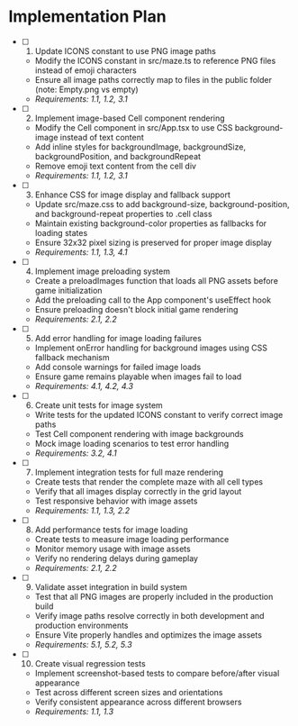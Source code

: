 # Implementation Plan

- [ ] 1. Update ICONS constant to use PNG image paths
  - Modify the ICONS constant in src/maze.ts to reference PNG files instead of emoji characters
  - Ensure all image paths correctly map to files in the public folder (note: Empty.png vs empty)
  - _Requirements: 1.1, 1.2, 3.1_

- [ ] 2. Implement image-based Cell component rendering
  - Modify the Cell component in src/App.tsx to use CSS background-image instead of text content
  - Add inline styles for backgroundImage, backgroundSize, backgroundPosition, and backgroundRepeat
  - Remove emoji text content from the cell div
  - _Requirements: 1.1, 1.2, 3.1_

- [ ] 3. Enhance CSS for image display and fallback support
  - Update src/maze.css to add background-size, background-position, and background-repeat properties to .cell class
  - Maintain existing background-color properties as fallbacks for loading states
  - Ensure 32x32 pixel sizing is preserved for proper image display
  - _Requirements: 1.1, 1.3, 4.1_

- [ ] 4. Implement image preloading system
  - Create a preloadImages function that loads all PNG assets before game initialization
  - Add the preloading call to the App component's useEffect hook
  - Ensure preloading doesn't block initial game rendering
  - _Requirements: 2.1, 2.2_

- [ ] 5. Add error handling for image loading failures
  - Implement onError handling for background images using CSS fallback mechanism
  - Add console warnings for failed image loads
  - Ensure game remains playable when images fail to load
  - _Requirements: 4.1, 4.2, 4.3_

- [ ] 6. Create unit tests for image system
  - Write tests for the updated ICONS constant to verify correct image paths
  - Test Cell component rendering with image backgrounds
  - Mock image loading scenarios to test error handling
  - _Requirements: 3.2, 4.1_

- [ ] 7. Implement integration tests for full maze rendering
  - Create tests that render the complete maze with all cell types
  - Verify that all images display correctly in the grid layout
  - Test responsive behavior with image assets
  - _Requirements: 1.1, 1.3, 2.2_

- [ ] 8. Add performance tests for image loading
  - Create tests to measure image loading performance
  - Monitor memory usage with image assets
  - Verify no rendering delays during gameplay
  - _Requirements: 2.1, 2.2_

- [ ] 9. Validate asset integration in build system
  - Test that all PNG images are properly included in the production build
  - Verify image paths resolve correctly in both development and production environments
  - Ensure Vite properly handles and optimizes the image assets
  - _Requirements: 5.1, 5.2, 5.3_

- [ ] 10. Create visual regression tests
  - Implement screenshot-based tests to compare before/after visual appearance
  - Test across different screen sizes and orientations
  - Verify consistent appearance across different browsers
  - _Requirements: 1.1, 1.3_